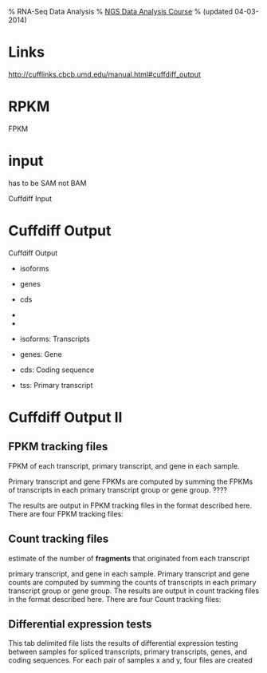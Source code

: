% RNA-Seq Data Analysis
% [NGS Data Analysis Course](http://ngscourse.github.io/)
% (updated 04-03-2014)


Links
================================================================================

http://cufflinks.cbcb.umd.edu/manual.html#cuffdiff_output

RPKM
================================================================================

FPKM

input
================================================================================

has to be SAM not BAM

Cuffdiff Input




Cuffdiff Output
================================================================================

<Cuffdiff Output>Cuffdiff Output

- isoforms
- genes
- cds
- 
- 

- isoforms: Transcripts
- genes: Gene
- cds: Coding sequence
- tss: Primary transcript

Cuffdiff Output II
================================================================================


FPKM tracking files
-------------------
FPKM of each transcript, primary transcript, and gene in each sample. 

Primary transcript and gene FPKMs are computed by summing the FPKMs of transcripts in each primary transcript group or gene group. ????

The results are output in FPKM tracking files in the format described here. There are four FPKM tracking files:


Count tracking files
-----------------------
estimate of the number of __fragments__ that originated from each transcript

primary transcript, and gene in each sample. Primary transcript and gene counts are computed by summing the counts of transcripts in each primary transcript group or gene group. The results are output in count tracking files in the format described here. There are four Count tracking files:



Differential expression tests
-----------------------------
This tab delimited file lists the results of differential expression testing between samples for spliced transcripts, primary transcripts, genes, and coding sequences. For each pair of samples x and y, four files are created
